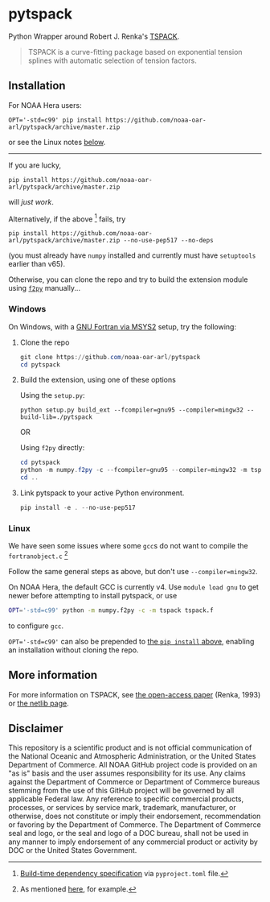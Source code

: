 # pytspack

Python Wrapper around Robert J. Renka's [TSPACK](http://www.netlib.no/netlib/toms/716).

> TSPACK is a curve-fitting package based on exponential tension splines with automatic selection of tension factors.

## Installation

For NOAA Hera users:
```
OPT='-std=c99' pip install https://github.com/noaa-oar-arl/pytspack/archive/master.zip
```
or see the Linux notes [below](#linux).

---

If you are lucky,
```
pip install https://github.com/noaa-oar-arl/pytspack/archive/master.zip
```
will *just work*.

Alternatively, if the above [^b] fails, try
```
pip install https://github.com/noaa-oar-arl/pytspack/archive/master.zip --no-use-pep517 --no-deps
```
(you must already have `numpy` installed and currently must have `setuptools` earlier than v65).

Otherwise, you can clone the repo and try to build the extension module
using [`f2py`](https://numpy.org/doc/stable/f2py/index.html) manually...


[^b]: [Build-time dependency specification](https://pip.pypa.io/en/stable/reference/build-system/pyproject-toml/#build-time-dependencies) via `pyproject.toml` file.

### Windows

On Windows, with a [GNU Fortran via MSYS2](https://numpy.org/doc/stable/f2py/windows/msys2.html)
setup, try the following:

1. Clone the repo
   ```powershell
   git clone https://github.com/noaa-oar-arl/pytspack
   cd pytspack
   ```

2. Build the extension, using one of these options

   Using the `setup.py`:
   ```
   python setup.py build_ext --fcompiler=gnu95 --compiler=mingw32 --build-lib=./pytspack
   ```

   OR

   Using `f2py` directly:
   ```powershell
   cd pytspack
   python -m numpy.f2py -c --fcompiler=gnu95 --compiler=mingw32 -m tspack tspack.f
   cd ..
   ```

3. Link pytspack to your active Python environment.
   ```powershell
   pip install -e . --no-use-pep517
   ```

### Linux

We have seen some issues where some `gcc`s do not want to compile the `fortranobject.c` [^a]

Follow the same general steps as above, but don't use `--compiler=mingw32`.

On NOAA Hera, the default GCC is currently v4.
Use `module load gnu` to get newer before attempting to install pytspack,
or use
```bash
OPT='-std=c99' python -m numpy.f2py -c -m tspack tspack.f
```
to configure `gcc`.

`OPT='-std=c99'` can also be prepended to [the `pip install` above](#installation),
enabling an installation without cloning the repo.


[^a]: As mentioned [here](https://mfix.netl.doe.gov/forum/t/strange-build-error-in-mfix-21-4/3923/3), for example.

## More information

For more information on TSPACK, see [the open-access paper](https://dl.acm.org/doi/10.1145/151271.151277) (Renka, 1993) or [the netlib page](https://web.archive.org/web/20220701070001/http://netlib.no/netlib/toms/716).

## Disclaimer

This repository is a scientific product and is not official communication of the National Oceanic and Atmospheric Administration, or the United States Department of Commerce. All NOAA GitHub project code is provided on an "as is" basis and the user assumes responsibility for its use. Any claims against the Department of Commerce or Department of Commerce bureaus stemming from the use of this GitHub project will be governed by all applicable Federal law. Any reference to specific commercial products, processes, or services by service mark, trademark, manufacturer, or otherwise, does not constitute or imply their endorsement, recommendation or favoring by the Department of Commerce. The Department of Commerce seal and logo, or the seal and logo of a DOC bureau, shall not be used in any manner to imply endorsement of any commercial product or activity by DOC or the United States Government.
